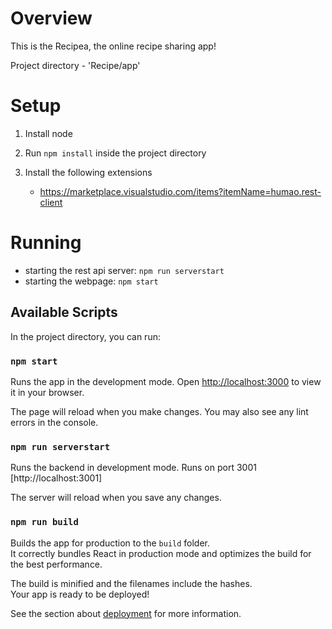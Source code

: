 # Overview

This is the Recipea, the online recipe sharing app!

Project directory - 'Recipe/app'

# Setup

1. Install node

2. Run `npm install` inside the project directory

3. Install the following extensions
    - https://marketplace.visualstudio.com/items?itemName=humao.rest-client

# Running
- starting the rest api server: `npm run serverstart`
- starting the webpage: `npm start`
## Available Scripts

In the project directory, you can run:

### `npm start`

Runs the app in the development mode.
Open [http://localhost:3000](http://localhost:3000) to view it in your browser.

The page will reload when you make changes.
You may also see any lint errors in the console.

### `npm run serverstart`

Runs the backend in development mode.
Runs on port 3001 [http://localhost:3001]

The server will reload when you save any changes.

### `npm run build`

Builds the app for production to the `build` folder.\
It correctly bundles React in production mode and optimizes the build for the best performance.

The build is minified and the filenames include the hashes.\
Your app is ready to be deployed!

See the section about [deployment](https://facebook.github.io/create-react-app/docs/deployment) for more information.
